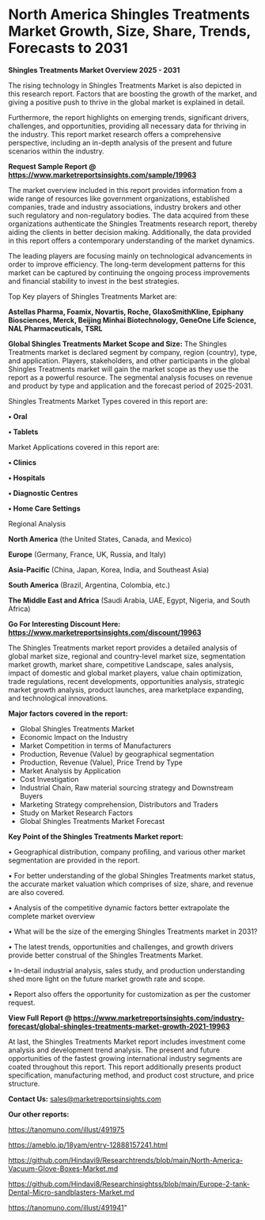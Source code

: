 # North America Shingles Treatments Market Growth, Size, Share, Trends, Forecasts to 2031

<Strong> Shingles Treatments Market Overview 2025 - 2031</strong>

The rising technology in Shingles Treatments Market is also depicted in this research report. Factors that are boosting the growth of the market, and giving a positive push to thrive in the global market is explained in detail.

Furthermore, the report highlights on emerging trends, significant drivers, challenges, and opportunities, providing all necessary data for thriving in the industry. This report market research offers a comprehensive perspective, including an in-depth analysis of the present and future scenarios within the industry.

<strong>Request Sample Report @ <a href=https://www.marketreportsinsights.com/sample/19963>https://www.marketreportsinsights.com/sample/19963</a></strong>

The market overview included in this report provides information from a wide range of resources like government organizations, established companies, trade and industry associations, industry brokers and other such regulatory and non-regulatory bodies. The data acquired from these organizations authenticate the Shingles Treatments research report, thereby aiding the clients in better decision making. Additionally, the data provided in this report offers a contemporary understanding of the market dynamics.

The leading players are focusing mainly on technological advancements in order to improve efficiency. The long-term development patterns for this market can be captured by continuing the ongoing process improvements and financial stability to invest in the best strategies.

Top Key players of Shingles Treatments Market are:

<strong>Astellas Pharma, Foamix, Novartis, Roche, GlaxoSmithKline, Epiphany Biosciences, Merck, Beijing Minhai Biotechnology, GeneOne Life Science, NAL Pharmaceuticals, TSRL</strong>

<strong><b>Global Shingles Treatments Market Scope and Size:</b></strong>
The Shingles Treatments market is declared segment by company, region (country), type, and application. Players, stakeholders, and other participants in the global Shingles Treatments market will gain the market scope as they use the report as a powerful resource. The segmental analysis focuses on revenue and product by type and application and the forecast period of 2025-2031.

Shingles Treatments Market Types covered in this report are:

<strong>• Oral

• Tablets</strong>

Market Applications covered in this report are:

<strong>• Clinics

• Hospitals

• Diagnostic Centres

• Home Care Settings</strong> 

Regional Analysis

<strong>North America</strong> (the United States, Canada, and Mexico)

<strong>Europe</strong> (Germany, France, UK, Russia, and Italy)

<strong>Asia-Pacific</strong> (China, Japan, Korea, India, and Southeast Asia)

<strong>South America</strong> (Brazil, Argentina, Colombia, etc.)

<strong>The Middle East and Africa</strong> (Saudi Arabia, UAE, Egypt, Nigeria, and South Africa)

<strong>Go For Interesting Discount Here: <a href=https://www.marketreportsinsights.com/discount/19963>https://www.marketreportsinsights.com/discount/19963</a></strong>

The Shingles Treatments market report provides a detailed analysis of global market size, regional and country-level market size, segmentation market growth, market share, competitive Landscape, sales analysis, impact of domestic and global market players, value chain optimization, trade regulations, recent developments, opportunities analysis, strategic market growth analysis, product launches, area marketplace expanding, and technological innovations.

<strong><b>Major factors covered in the report:</b></strong>
<ul>
  <li>Global Shingles Treatments Market </li>
  <li>Economic Impact on the Industry</li>
  <li>Market Competition in terms of Manufacturers</li>
  <li>Production, Revenue (Value) by geographical segmentation</li>
  <li>Production, Revenue (Value), Price Trend by Type</li>
  <li>Market Analysis by Application</li>
  <li>Cost Investigation</li>
  <li>Industrial Chain, Raw material sourcing strategy and Downstream Buyers</li>
  <li>Marketing Strategy comprehension, Distributors and Traders</li>
  <li>Study on Market Research Factors</li>
  <li>Global Shingles Treatments Market Forecast</li>
</ul>

<strong><b>Key Point of the Shingles Treatments Market report:</b></strong>

• Geographical distribution, company profiling, and various other market segmentation are provided in the report.

• For better understanding of the global Shingles Treatments market status, the accurate market valuation which comprises of size, share, and revenue are also covered.

• Analysis of the competitive dynamic factors better extrapolate the complete market overview

• What will be the size of the emerging Shingles Treatments market in 2031?

• The latest trends, opportunities and challenges, and growth drivers provide better construal of the Shingles Treatments Market.

• In-detail industrial analysis, sales study, and production understanding shed more light on the future market growth rate and scope.

• Report also offers the opportunity for customization as per the customer request.

<strong><b>View Full Report @ <a href=https://www.marketreportsinsights.com/industry-forecast/global-shingles-treatments-market-growth-2021-19963>https://www.marketreportsinsights.com/industry-forecast/global-shingles-treatments-market-growth-2021-19963</a></b></strong>


At last, the Shingles Treatments Market report includes investment come analysis and development trend analysis. The present and future opportunities of the fastest growing international industry segments are coated throughout this report. This report additionally presents product specification, manufacturing method, and product cost structure, and price structure.

<strong>Contact Us:</strong>
sales@marketreportsinsights.com

<strong>Our other reports:</strong>

<a href=https://tanomuno.com/illust/491975>https://tanomuno.com/illust/491975</a>

<a href=https://ameblo.jp/18yam/entry-12888157241.html>https://ameblo.jp/18yam/entry-12888157241.html</a>

<a href=https://github.com/Hindavi9/Researchtrends/blob/main/North-America-Vacuum-Glove-Boxes-Market.md>https://github.com/Hindavi9/Researchtrends/blob/main/North-America-Vacuum-Glove-Boxes-Market.md</a>

<a href=https://github.com/Hindavi8/Researchinsightss/blob/main/Europe-2-tank-Dental-Micro-sandblasters-Market.md>https://github.com/Hindavi8/Researchinsightss/blob/main/Europe-2-tank-Dental-Micro-sandblasters-Market.md</a>

<a href=https://tanomuno.com/illust/491941>https://tanomuno.com/illust/491941</a>"
